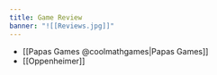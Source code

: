 ```yaml
---
title: Game Review
banner: "![[Reviews.jpg]]"
---
```


- [[Papas Games @coolmathgames|Papas Games]]
- [[Oppenheimer]]